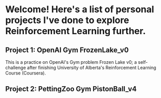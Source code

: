 # Welcome! Here's a list of personal projects I've done to explore Reinforcement Learning further.

## Project 1: OpenAI Gym FrozenLake_v0
This is a practice on OpenAI's Gym problem Frozen Lake v0;
a self-challenge after finishing University of Alberta's Reinforcement Learning Course (Coursera).

## Project 2: PettingZoo Gym PistonBall_v4
